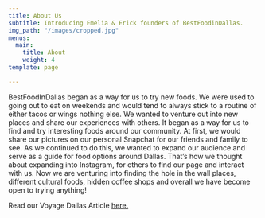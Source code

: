 ```yaml
---
title: About Us
subtitle: Introducing Emelia & Erick founders of BestFoodinDallas.
img_path: "/images/cropped.jpg"
menus:
  main:
    title: About
    weight: 4
template: page

---
```

BestFoodInDallas began as a way for us to try new foods. We were used to going out to eat on weekends and would tend to always stick to a routine of either tacos or wings nothing else. We wanted to venture out into new places and share our experiences with others. It began as a way for us to find and try interesting foods around our community. At first, we would share our pictures on our personal Snapchat for our friends and family to see. As we continued to do this, we wanted to expand our audience and serve as a guide for food options around Dallas. That’s how we thought about expanding into Instagram, for others to find our page and interact with us. Now we are venturing into finding the hole in the wall places, different cultural foods, hidden coffee shops and overall we have become open to trying anything!

Read our Voyage Dallas Article [here.](http://voyagedallas.com/interview/meet-emelia-beltran-erick-ortiz-bestfoodindallas-dallas/ "About BFID")